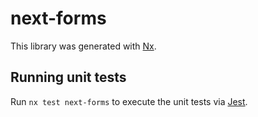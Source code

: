 # next-forms

This library was generated with [Nx](https://nx.dev).

## Running unit tests

Run `nx test next-forms` to execute the unit tests via [Jest](https://jestjs.io).
